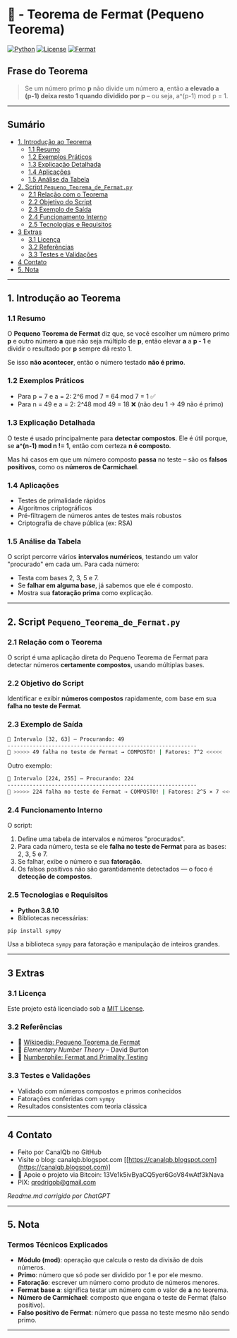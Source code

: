 # 🔐 - Teorema de Fermat (Pequeno Teorema)

[![Python](https://img.shields.io/badge/Python-3.8.10-blue.svg)](https://www.python.org/)
[![License](https://img.shields.io/badge/license-MIT-green)](LICENSE)
[![Fermat](https://img.shields.io/badge/Teorema-Pequeno%20de%20Fermat-ff69b4.svg)](https://en.wikipedia.org/wiki/Fermat's_little_theorem)

## Frase do Teorema

> Se um número primo **p** não divide um número **a**, então **a elevado a (p-1) deixa resto 1 quando dividido por p** – ou seja, a^(p-1) mod p = 1.

---

## Sumário

* [1. Introdução ao Teorema](#1-introdução-ao-teorema)
  * [1.1 Resumo](#11-resumo)
  * [1.2 Exemplos Práticos](#12-exemplos-práticos)
  * [1.3 Explicação Detalhada](#13-explicação-detalhada)
  * [1.4 Aplicações](#14-aplicações)
  * [1.5 Análise da Tabela](#15-análise-da-tabela)
* [2. Script `Pequeno_Teorema_de_Fermat.py`](#2-script-pequeno_teorema_de_fermatpy)
  * [2.1 Relação com o Teorema](#21-relação-com-o-teorema)
  * [2.2 Objetivo do Script](#22-objetivo-do-script)
  * [2.3 Exemplo de Saída](#23-exemplo-de-saída)
  * [2.4 Funcionamento Interno](#24-funcionamento-interno)
  * [2.5 Tecnologias e Requisitos](#25-tecnologias-e-requisitos)
* [3 Extras](#3-extras)
  * [3.1 Licença](#31-licença)
  * [3.2 Referências](#32-referencias)
  * [3.3 Testes e Validações](#33-testes-e-validações)
* [4 Contato](#4-contato)
* [5. Nota](#5-nota)

---

## 1. Introdução ao Teorema

### 1.1 Resumo

O **Pequeno Teorema de Fermat** diz que, se você escolher um número primo **p** e outro número **a** que não seja múltiplo de **p**, então elevar **a** a **p - 1** e dividir o resultado por **p** sempre dá resto 1.

Se isso **não acontecer**, então o número testado **não é primo**.

### 1.2 Exemplos Práticos

- Para p = 7 e a = 2: 2^6 mod 7 = 64 mod 7 = 1 ✅
- Para n = 49 e a = 2: 2^48 mod 49 = 18 ❌ (não deu 1 → 49 não é primo)

### 1.3 Explicação Detalhada

O teste é usado principalmente para **detectar compostos**. Ele é útil porque, se **a^(n-1) mod n != 1**, então com certeza **n é composto**.

Mas há casos em que um número composto **passa** no teste – são os **falsos positivos**, como os **números de Carmichael**.

### 1.4 Aplicações

- Testes de primalidade rápidos
- Algoritmos criptográficos
- Pré-filtragem de números antes de testes mais robustos
- Criptografia de chave pública (ex: RSA)

### 1.5 Análise da Tabela

O script percorre vários **intervalos numéricos**, testando um valor "procurado" em cada um. Para cada número:

- Testa com bases 2, 3, 5 e 7.
- Se **falhar em alguma base**, já sabemos que ele é composto.
- Mostra sua **fatoração prima** como explicação.

---

## 2. Script `Pequeno_Teorema_de_Fermat.py`

### 2.1 Relação com o Teorema

O script é uma aplicação direta do Pequeno Teorema de Fermat para detectar números **certamente compostos**, usando múltiplas bases.

### 2.2 Objetivo do Script

Identificar e exibir **números compostos** rapidamente, com base em sua **falha no teste de Fermat**.

### 2.3 Exemplo de Saída

```bash
📌 Intervalo [32, 63] — Procurando: 49
------------------------------------------------------------
🎯 >>>>> 49 falha no teste de Fermat → COMPOSTO! | Fatores: 7^2 <<<<<
````

Outro exemplo:

```bash
📌 Intervalo [224, 255] — Procurando: 224
------------------------------------------------------------
🎯 >>>>> 224 falha no teste de Fermat → COMPOSTO! | Fatores: 2^5 × 7 <<<<<
```

### 2.4 Funcionamento Interno

O script:

1. Define uma tabela de intervalos e números "procurados".
2. Para cada número, testa se ele **falha no teste de Fermat** para as bases: 2, 3, 5 e 7.
3. Se falhar, exibe o número e sua **fatoração**.
4. Os falsos positivos não são garantidamente detectados — o foco é **detecção de compostos**.

### 2.5 Tecnologias e Requisitos

* **Python 3.8.10**
* Bibliotecas necessárias:

```bash
pip install sympy
```

Usa a biblioteca `sympy` para fatoração e manipulação de inteiros grandes.

---

## 3 Extras

### 3.1 Licença

Este projeto está licenciado sob a [MIT License](LICENSE).

### 3.2 Referências

* 📘 [Wikipedia: Pequeno Teorema de Fermat](https://en.wikipedia.org/wiki/Fermat%27s_little_theorem)
* 📗 *Elementary Number Theory* – David Burton
* 📙 [Numberphile: Fermat and Primality Testing](https://www.youtube.com/watch?v=2z0lo4U4jWg)

### 3.3 Testes e Validações

* Validado com números compostos e primos conhecidos
* Fatorações conferidas com `sympy`
* Resultados consistentes com teoria clássica

---

## 4 Contato

* Feito por CanalQb no GitHub
* Visite o blog: canalqb.blogspot.com \[[https://canalqb.blogspot.com](https://canalqb.blogspot.com)]
* 💸 Apoie o projeto via Bitcoin: 13Ve1k5ivByaCQ5yer6GoV84wAtf3kNava
* PIX: [qrodrigob@gmail.com](mailto:qrodrigob@gmail.com)

*Readme.md corrigido por ChatGPT*

---

## 5. Nota

### Termos Técnicos Explicados

* **Módulo (mod)**: operação que calcula o resto da divisão de dois números.
* **Primo**: número que só pode ser dividido por 1 e por ele mesmo.
* **Fatoração**: escrever um número como produto de números menores.
* **Fermat base a**: significa testar um número com o valor de **a** no teorema.
* **Número de Carmichael**: composto que engana o teste de Fermat (falso positivo).
* **Falso positivo de Fermat**: número que passa no teste mesmo não sendo primo.

---
